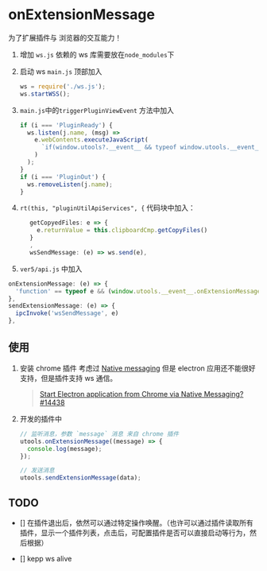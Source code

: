 # onExtensionMessage

为了扩展插件与 浏览器的交互能力！

1. 增加 `ws.js`
   依赖的 ws 库需要放在`node_modules`下

2. 启动 ws
   `main.js` 顶部加入

   ```js
   ws = require('./ws.js');
   ws.startWSS();
   ```

3. `main.js`中的`triggerPluginViewEvent` 方法中加入

   ```js
   if (i === 'PluginReady') {
     ws.listen(j.name, (msg) =>
       e.webContents.executeJavaScript(
         `if(window.utools?.__event__ && typeof window.utools.__event__.onExtensionMessage === 'function' ) { try { window.utools.__event__.onExtensionMessage(${msg})} catch(e) {} }`
       )
     );
   }
   if (i === 'PluginOut') {
     ws.removeListen(j.name);
   }
   ```

4. `rt(this, "pluginUtilApiServices", {` 代码块中加入：

```js
      getCopyedFiles: e => {
        e.returnValue = this.clipboardCmp.getCopyFiles()
      }
      ,
      wsSendMessage: (e) => ws.send(e),
```

5. `ver5/api.js` 中加入

```js
onExtensionMessage: (e) => {
  'function' == typeof e && (window.utools.__event__.onExtensionMessage = e);
},
sendExtensionMessage: (e) => {
  ipcInvoke('wsSendMessage', e)
},
```

## 使用

1. 安装 chrome 插件
   考虑过 [Native messaging](https://developer.chrome.com/docs/extensions/mv3/nativeMessaging/) 但是 electron 应用还不能很好支持，但是插件支持 ws 通信。

   > [Start Electron application from Chrome via Native Messaging? #14438](https://github.com/electron/electron/issues/14438)

2. 开发的插件中

   ```js
   // 监听消息，参数 `message` 消息 来自 chrome 插件
   utools.onExtensionMessage((message) => {
     console.log(message);
   });

   // 发送消息
   utools.sendExtensionMessage(data);
   ```

## TODO

- [] 在插件退出后，依然可以通过特定操作唤醒。（也许可以通过插件读取所有插件，显示一个插件列表，点击后，可配置插件是否可以直接启动等行为，然后根据）

- [] kepp ws alive
